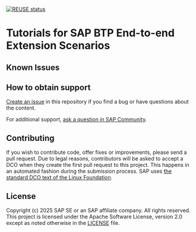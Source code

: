 [![REUSE status](https://api.reuse.software/badge/github.com/SAP-samples/btp-end-to-end-scenario-use-cases)](https://api.reuse.software/info/github.com/SAP-samples/btp-end-to-end-scenario-use-cases)
# Tutorials for SAP BTP End-to-end Extension Scenarios

<!--- Register repository https://api.reuse.software/register, then add REUSE badge:
[![REUSE status](https://api.reuse.software/badge/github.com/SAP-samples//btp-end-to-end-scenario-use-cases)](https://api.reuse.software/info/github.com/SAP-samples//btp-end-to-end-scenario-use-cases)
-->


## Known Issues
<!-- You may simply state "No known issues. -->

## How to obtain support
[Create an issue](https://github.com/SAP-samples/<repository-name>/issues) in this repository if you find a bug or have questions about the content.
 
For additional support, [ask a question in SAP Community](https://answers.sap.com/questions/ask.html).

## Contributing
If you wish to contribute code, offer fixes or improvements, please send a pull request. Due to legal reasons, contributors will be asked to accept a DCO when they create the first pull request to this project. This happens in an automated fashion during the submission process. SAP uses [the standard DCO text of the Linux Foundation](https://developercertificate.org/).

## License
Copyright (c) 2025 SAP SE or an SAP affiliate company. All rights reserved. This project is licensed under the Apache Software License, version 2.0 except as noted otherwise in the [LICENSE](LICENSE) file.
